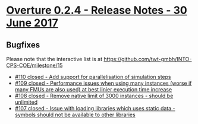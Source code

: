
# [Overture 0.2.4 - Release Notes - 30 June 2017](https://github.com/twt-gmbh/INTO-CPS-COE/milestone/15)

## Bugfixes

Please note that the interactive list is at <https://github.com/twt-gmbh/INTO-CPS-COE/milestone/15>
* [#110 closed - Add support for parallelisation of simulation steps](https://github.com/twt-gmbh/INTO-CPS-COE/issues/110)
* [#109 closed - Performance issues when using many instances (worse if many FMUs are also used) at best linier execution time increase](https://github.com/twt-gmbh/INTO-CPS-COE/issues/109)
* [#108 closed - Remove native limit of 3000 instances - should be unlimited](https://github.com/twt-gmbh/INTO-CPS-COE/issues/108)
* [#107 closed - Issue with loading libraries which uses static data - symbols should not be available to other libraries](https://github.com/twt-gmbh/INTO-CPS-COE/issues/107)
